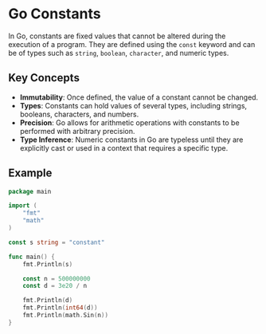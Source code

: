 # Go Constants

In Go, constants are fixed values that cannot be altered during the execution of a program. They are defined using the `const` keyword and can be of types such as `string`, `boolean`, `character`, and numeric types.

## Key Concepts

- **Immutability**: Once defined, the value of a constant cannot be changed.
- **Types**: Constants can hold values of several types, including strings, booleans, characters, and numbers.
- **Precision**: Go allows for arithmetic operations with constants to be performed with arbitrary precision.
- **Type Inference**: Numeric constants in Go are typeless until they are explicitly cast or used in a context that requires a specific type.

## Example

```go
package main

import (
    "fmt"
    "math"
)

const s string = "constant"

func main() {
    fmt.Println(s)

    const n = 500000000
    const d = 3e20 / n

    fmt.Println(d)
    fmt.Println(int64(d))
    fmt.Println(math.Sin(n))
}

```
